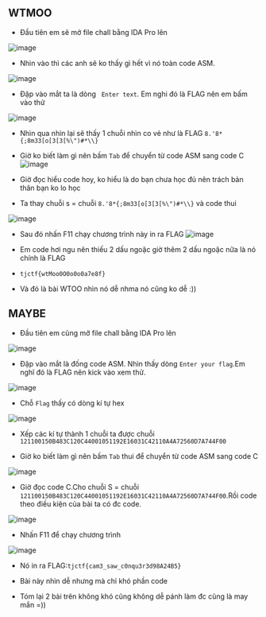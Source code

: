 ## WTMOO
- Đầu tiên em sẽ mở file chall bằng IDA Pro lên

![image](https://github.com/leviiec/dl/assets/128345171/1f03a47c-6588-4d4b-8a25-95e5496d2439)
- Nhìn vào thì các anh sẽ ko thấy gì hết vì nó toàn code ASM.

![image](https://github.com/leviiec/dl/assets/128345171/6b097779-e577-4e2f-9f24-4c4231fdefba)
- Đập vào mắt ta là dòng `` Enter text``. Em nghi đó là FLAG nên em bấm vào thử

![image](https://github.com/leviiec/dl/assets/128345171/02ccfe8f-c068-4bb6-a9d7-c67a9b8859af)

- Nhìn qua nhìn lại sẽ thấy 1 chuỗi nhìn co vẻ như là FLAG ``8.'8*{;8m33[o[3[3[%\")#*\\}``

- Giờ ko biết làm gì nên bấm ``Tab`` để chuyển từ code ASM sang code C
![image](https://github.com/leviiec/dl/assets/128345171/fb00b7f5-4f4a-4384-a472-114e4a7bc42e)

- Giờ đọc hiểu code hoy, ko hiểu là do bạn chưa học đủ nên trách bản thân bạn ko lo học

- Ta thay chuỗi s = chuỗi ``8.'8*{;8m33[o[3[3[%\")#*\\}`` và code thui

![image](https://github.com/leviiec/dl/assets/128345171/8ac6f089-6152-47f0-9374-4d8dc168560b)

- Sau đó nhấn F11 chạy chương trình này in ra FLAG
![image](https://github.com/leviiec/dl/assets/128345171/9c330c3d-1d57-4dc8-9bfd-15e075ab423e)

- Em code hơi ngu nên thiếu 2 dấu ngoặc giờ thêm 2 dấu ngoặc nữa là nó chính là FLAG

- ``tjctf{wtMoo0O0o0o0a7e8f}``

- Và đó là bài WTOO nhìn nó dễ nhma nó cũng ko dễ :))

## MAYBE
- Đầu tiên em cũng mở file chall bằng IDA Pro lên

![image](https://github.com/leviiec/dl/assets/128345171/edb43794-d016-41a1-af77-b7fad73b2e4d)

- Đập vào mắt là đống code ASM. Nhìn thấy dòng ``Enter your flag``.Em nghĩ đó là FLAG nên kick vào xem thử.

![image](https://github.com/leviiec/dl/assets/128345171/138758e3-1a99-4394-b4db-973894218374)

- Chỗ ``Flag`` thấy có dòng kí tự hex 

![image](https://github.com/leviiec/dl/assets/128345171/0a51794a-cbec-40d0-86a6-9fb3bccf6cc2)

- Xếp các kí tự thành 1 chuỗi ta được chuỗi ``121100150B483C120C44001051192E16031C42110A4A72560D7A744F00``

- Giờ ko biết làm gì nên bấm ``Tab`` thui để chuyển từ code ASM sang code C

![image](https://github.com/leviiec/dl/assets/128345171/bd37de9b-ddc8-4766-99bd-a4a2e8bc04cd)

- Giờ đọc code C.Cho chuỗi S = chuỗi ``121100150B483C120C44001051192E16031C42110A4A72560D7A744F00``.Rồi code theo điều kiện của bài ta có đc code.

![image](https://github.com/leviiec/dl/assets/128345171/c7fe556e-85de-4f3c-8c7f-e70c8ee4c169)

- Nhấn F11 để chạy chương trình 

![image](https://github.com/leviiec/dl/assets/128345171/37107887-7978-4c06-a92d-fea0778b2349)

- Nó in ra FLAG:``tjctf{cam3_saw_c0nqu3r3d98A24B5}``

- Bài này nhìn dễ nhưng mà chỉ khó phần code

- Tóm lại 2 bài trên không khó cũng không dễ pánh làm đc cũng là may mắn =))













